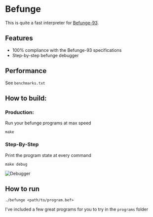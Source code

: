 # Befunge

This is quite a fast interpreter for [Befunge-93](https://en.wikipedia.org/wiki/Befunge).

## Features

* 100% compliance with the Befunge-93 specifications
* Step-by-step befunge debugger

## Performance

See `benchmarks.txt`

## How to build:

### Production:

Run your befunge programs at max speed

```
make
```

### Step-By-Step

Print the program state at every command

```
make debug
```

![Debugger](http://owenowen.netsoc.ie/res/befunge/debug.png)

## How to run

```
./befunge <path/to/program.bef>
```

I've included a few great programs for you to try in the `programs` folder
